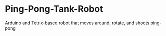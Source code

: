 # Ping-Pong-Tank-Robot
Arduino and Tetrix-based robot that moves around, rotate, and shoots ping-pong
